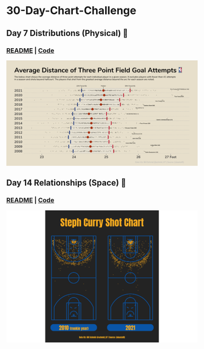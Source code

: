 # 30-Day-Chart-Challenge

## Day 7 Distributions (Physical) 🏀

### [README](https://github.com/schmid07/30-Day-Chart-Challenge/tree/main/plots/07) | [**Code**](https://github.com/schmid07/30-Day-Chart-Challenge/blob/main/code/07_distributions.r)

![plots/07/distance.png](https://raw.githubusercontent.com/schmid07/30-Day-Chart-Challenge/main/plots/07/distance.png)

## Day 14 Relationships (Space) 🏀

### [README](https://github.com/schmid07/30-Day-Chart-Challenge/tree/main/plots/14) | [**Code**](https://github.com/schmid07/30-Day-Chart-Challenge/blob/main/code/14_space.r)

![plots/14/curry.png](https://raw.githubusercontent.com/schmid07/30-Day-Chart-Challenge/main/plots/14/curry.png)
